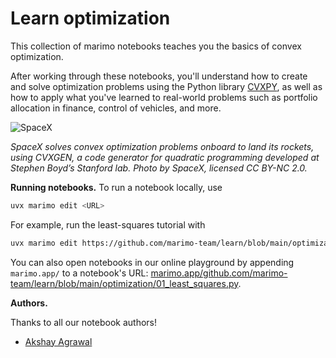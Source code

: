 # Learn optimization

This collection of marimo notebooks teaches you the basics of convex
optimization.

After working through these notebooks, you'll understand how to create
and solve optimization problems using the Python library
[CVXPY](https://github.com/cvxpy/cvxpy), as well as how to apply what you've
learned to real-world problems such as portfolio allocation in finance,
control of vehicles, and more.

![SpaceX](https://www.debugmind.com/wp-content/uploads/2020/01/spacex-1.jpg)

_SpaceX solves convex optimization problems onboard to land its rockets, using CVXGEN, a code generator for quadratic programming developed at Stephen Boyd’s Stanford lab. Photo by SpaceX, licensed CC BY-NC 2.0._

**Running notebooks.** To run a notebook locally, use

```bash
uvx marimo edit <URL>
```

For example, run the least-squares tutorial with

```bash
uvx marimo edit https://github.com/marimo-team/learn/blob/main/optimization/01_least_squares.py
```

You can also open notebooks in our online playground by appending `marimo.app/`
to a notebook's URL: [marimo.app/github.com/marimo-team/learn/blob/main/optimization/01_least_squares.py](https://marimo.app/https://github.com/marimo-team/learn/blob/main/optimization/01_least_squares.py).

**Authors.**

Thanks to all our notebook authors!

* [Akshay Agrawal](https://github.com/akshayka)
